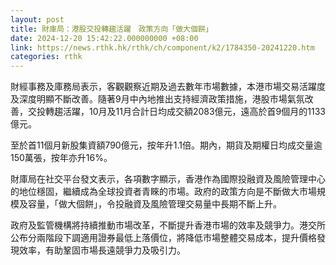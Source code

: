 ```yaml
---
layout: post
title: 財庫局：港股交投轉趨活躍　政策方向「做大個餅」
date: 2024-12-20 15:42:22.000000000 +08:00
link: https://news.rthk.hk/rthk/ch/component/k2/1784350-20241220.htm
categories: rthk
---
```


財經事務及庫務局表示，客觀觀察近期及過去數年市場數據，本港市場交易活躍度及深度明顯不斷改善。隨著9月中內地推出支持經濟政策措施，港股市場氣氛改善，交投轉趨活躍，10月及11月合計日均成交額2083億元，遠高於首9個月的1133億元。

至於首11個月新股集資額790億元，按年升1.1倍。期內，期貨及期權日均成交量逾150萬張，按年亦升16%。

財庫局在社交平台發文表示，各項數字顯示，香港作為國際投融資及風險管理中心的地位穩固，繼續成為全球投資者青睞的市場。政府的政策方向是不斷做大市場規模及容量，「做大個餅」，令投融資及風險管理交易量中長期不斷上升。

政府及監管機構將持續推動市場改革，不斷提升香港市場的效率及競爭力。港交所公布分兩階段下調適用證券最低上落價位，將降低市場整體交易成本，提升價格發現效率，有助鞏固市場長遠競爭力及吸引力。
